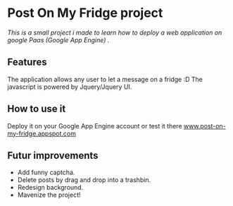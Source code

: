 # Post On My Fridge project

*This is a small project i made to learn how to deploy a web application on google Paas (Google App Engine) .*

## Features 

The application allows any user to let a message on a fridge :D
The javascript is powered by Jquery/Jquery UI.

## How to use it

Deploy it on your Google App Engine account or test it there www.post-on-my-fridge.appspot.com

## Futur improvements

* Add funny captcha.
* Delete posts by drag and drop into a trashbin.
* Redesign background.
* Mavenize the project!
